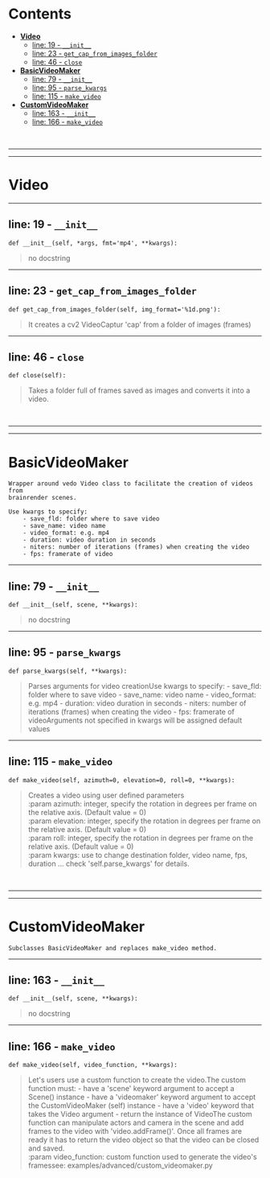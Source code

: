 



Contents
========

* [**Video**](#video)
	* [line: 19 - `__init__`](#line-19---__init__)
	* [line: 23 - `get_cap_from_images_folder`](#line-23---get_cap_from_images_folder)
	* [line: 46 - `close`](#line-46---close)
* [**BasicVideoMaker**](#basicvideomaker)
	* [line: 79 - `__init__`](#line-79---__init__)
	* [line: 95 - `parse_kwargs`](#line-95---parse_kwargs)
	* [line: 115 - `make_video`](#line-115---make_video)
* [**CustomVideoMaker**](#customvideomaker)
	* [line: 163 - `__init__`](#line-163---__init__)
	* [line: 166 - `make_video`](#line-166---make_video)


&nbsp;

--------

--------
# **Video**




--------
## line: 19 - `__init__`
  
```  
def __init__(self, *args, fmt='mp4', **kwargs):
```


>  no docstring

--------
## line: 23 - `get_cap_from_images_folder`
  
```  
def get_cap_from_images_folder(self, img_format='%1d.png'):
```
>It creates a cv2 VideoCaptur 'cap' from a folder of images (frames)

--------
## line: 46 - `close`
  
```  
def close(self):
```
>Takes a folder full of frames saved as images and converts it into a video.

&nbsp;

--------

--------
# **BasicVideoMaker**
  
```  
Wrapper around vedo Video class to facilitate the creation of videos from
brainrender scenes.

Use kwargs to specify:
    - save_fld: folder where to save video
    - save_name: video name
    - video_format: e.g. mp4
    - duration: video duration in seconds
    - niters: number of iterations (frames) when creating the video
    - fps: framerate of video  
```

--------
## line: 79 - `__init__`
  
```  
def __init__(self, scene, **kwargs):
```


>  no docstring

--------
## line: 95 - `parse_kwargs`
  
```  
def parse_kwargs(self, **kwargs):
```
>Parses arguments for video creationUse kwargs to specify:    - save_fld: folder where to save video    - save_name: video name    - video_format: e.g. mp4    - duration: video duration in seconds    - niters: number of iterations (frames) when creating the video    - fps: framerate of videoArguments not specified in kwargs will be assigned default values

--------
## line: 115 - `make_video`
  
```  
def make_video(self, azimuth=0, elevation=0, roll=0, **kwargs):
```
>Creates a video using user defined parameters  
:param azimuth: integer, specify the rotation in degrees per frame on the relative axis. (Default value = 0)  
:param elevation: integer, specify the rotation in degrees per frame on the relative axis. (Default value = 0)  
:param roll: integer, specify the rotation in degrees per frame on the relative axis. (Default value = 0)  
:param kwargs: use to change destination folder, video name, fps, duration ... check 'self.parse_kwargs' for details. 

&nbsp;

--------

--------
# **CustomVideoMaker**
  
```  
Subclasses BasicVideoMaker and replaces make_video method.  
```

--------
## line: 163 - `__init__`
  
```  
def __init__(self, scene, **kwargs):
```


>  no docstring

--------
## line: 166 - `make_video`
  
```  
def make_video(self, video_function, **kwargs):
```
>Let's users use a custom function to create the video.The custom function must:    - have a 'scene' keyword argument to accept a Scene() instance    - have a 'videomaker' keyword argument to accept the CustomVideoMaker (self) instance    - have a 'video' keyword that takes the Video argument    - return the instance of VideoThe custom function can manipulate actors and camera in the scene and add frames to the video with 'video.addFrame()'. Once all frames are ready it has to return the video object so that the video can be closed and saved.       
:param video_function: custom function used to generate the video's framessee: examples/advanced/custom_videomaker.py